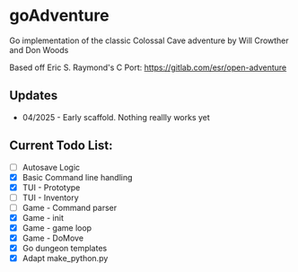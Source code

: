 # goAdventure
Go implementation of the classic Colossal Cave adventure by Will Crowther and Don Woods

Based off Eric S. Raymond's C Port: https://gitlab.com/esr/open-adventure

## Updates
- 04/2025 - Early scaffold. Nothing reallly works yet

## Current Todo List:

- [ ] Autosave Logic
- [x] Basic Command line handling
- [x] TUI - Prototype
- [ ] TUI - Inventory
- [ ] Game - Command parser
- [x] Game - init
- [x] Game - game loop
- [x] Game - DoMove
- [x] Go dungeon templates
- [x] Adapt make_python.py

